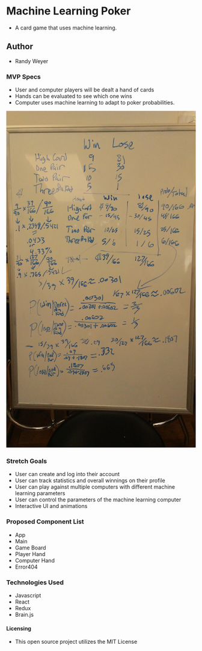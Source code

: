 # Machine Learning Poker
  * A card game that uses machine learning.

## Author
  * Randy Weyer

### MVP Specs
  * User and computer players will be dealt a hand of cards
  * Hands can be evaluated to see which one wins
  * Computer uses machine learning to adapt to poker probabilities.

  ![Naive Bayes Illustration](https://raw.githubusercontent.com/RandyWeyer/ML-poker/master/img/NaiveBayes.jpg)

### Stretch Goals
  * User can create and log into their account
  * User can track statistics and overall winnings on their profile
  * User can play against multiple computers with different machine learning parameters
  * User can control the parameters of the machine learning computer
  * Interactive UI and animations

### Proposed Component List
  * App
  * Main
  * Game Board
  * Player Hand
  * Computer Hand
  * Error404

### Technologies Used
  * Javascript
  * React
  * Redux
  * Brain.js

#### Licensing
  * This open source project utilizes the MIT License
